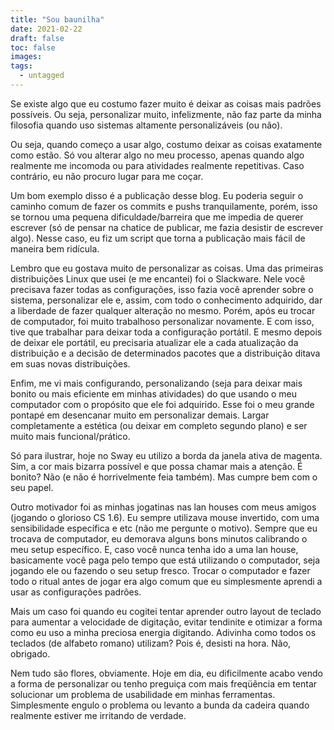 ```yaml
---
title: "Sou baunilha"
date: 2021-02-22
draft: false
toc: false
images:
tags:
  - untagged
---
```


Se existe algo que eu costumo fazer muito é deixar as coisas mais padrões possíveis. Ou seja, personalizar muito, infelizmente, não faz parte da minha filosofia quando uso sistemas altamente personalizáveis (ou não).

Ou seja, quando começo a usar algo, costumo deixar as coisas exatamente como estão. Só vou alterar algo no meu processo, apenas quando algo realmente me incomoda ou para atividades realmente repetitivas. Caso contrário, eu não procuro lugar para me coçar.

Um bom exemplo disso é a publicação desse blog. Eu poderia seguir o caminho comum de fazer os commits e pushs tranquilamente, porém, isso se tornou uma pequena dificuldade/barreira que me impedia de querer escrever (só de pensar na chatice de publicar, me fazia desistir de escrever algo). Nesse caso, eu fiz um script que torna a publicação mais fácil de maneira bem ridícula.

Lembro que eu gostava muito de personalizar as coisas. Uma das primeiras distribuições Linux que usei (e me encantei) foi o Slackware. Nele você precisava fazer todas as configurações, isso fazia você aprender sobre o sistema, personalizar ele e, assim, com todo o conhecimento adquirido, dar a liberdade de fazer qualquer alteração no mesmo. Porém, após eu trocar de computador, foi muito trabalhoso personalizar novamente. E com isso, tive que trabalhar para deixar toda a configuração portátil. E mesmo depois de deixar ele portátil, eu precisaria atualizar ele a cada atualização da distribuição e a decisão de determinados pacotes que a distribuição ditava em suas novas distribuições.

Enfim, me vi mais configurando, personalizando (seja para deixar mais bonito ou mais eficiente em minhas atividades) do que usando o meu computador com o propósito que ele foi adquirido. Esse foi o meu grande pontapé em desencanar muito em personalizar demais. Largar completamente a estética (ou deixar em completo segundo plano) e ser muito mais funcional/prático.

Só para ilustrar, hoje no Sway eu utilizo a borda da janela ativa de magenta. Sim, a cor mais bizarra possível e que possa chamar mais a atenção. É bonito? Não (e não é horrivelmente feia também). Mas cumpre bem com o seu papel.

Outro motivador foi as minhas jogatinas nas lan houses com meus amigos (jogando o glorioso CS 1.6). Eu sempre utilizava mouse invertido, com uma sensibilidade específica e etc (não me pergunte o motivo). Sempre que eu trocava de computador, eu demorava alguns bons minutos calibrando o meu setup específico. E, caso você nunca tenha ido a uma lan house, basicamente você paga pelo tempo que está utilizando o computador, seja jogando ele ou fazendo o seu setup fresco. Trocar o computador e fazer todo o ritual antes de jogar era algo comum que eu simplesmente aprendi a usar as configurações padrões.

Mais um caso foi quando eu cogitei tentar aprender outro layout de teclado para aumentar a velocidade de digitação, evitar tendinite e otimizar a forma como eu uso a minha preciosa energia digitando. Adivinha como todos os teclados (de alfabeto romano) utilizam? Pois é, desisti na hora. Não, obrigado.

Nem tudo são flores, obviamente. Hoje em dia, eu dificilmente acabo vendo a forma de personalizar ou tenho preguiça com mais freqüência em tentar solucionar um problema de usabilidade em minhas ferramentas. Simplesmente engulo o problema ou levanto a bunda da cadeira quando realmente estiver me irritando de verdade.



